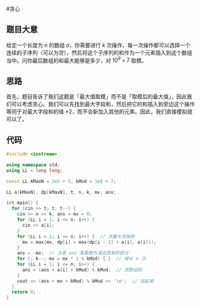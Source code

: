 #贪心

## 题目大意

给定一个长度为 $n$ 的数组 $a$，你需要进行 $k$ 次操作，每一次操作都可以选择一个连续的子序列（可以为空），然后将这个子序列的和作为一个元素插入到这个数组当中。问你最后数组的和最大能够是多少，对 $10^9+7$ 取模。

## 思路

首先，题目告诉了我们这题是「最大值取模」而不是「取模后的最大值」，因此我们可以考虑贪心。我们可以先找到最大字段和，然后把它的和插入到旁边这个操作等同于对最大字段和的值 $\times 2$，而不会新加入其他的元素。因此，我们直接模拟就可以了。

## 代码

```cpp
#include <iostream>

using namespace std;
using LL = long long;

const LL kMaxN = 2e5 + 5, kMod = 1e9 + 7;

LL a[kMaxN], dp[kMaxN], t, n, k, mx, ans;

int main() {
  for (cin >> t; t; t--) {
    cin >> n >> k, ans = mx = 0;
    for (LL i = 1; i <= n; i++) {
      cin >> a[i];
    }
    for (LL i = 1; i <= n; i++) {  // 求最大字段和
      mx = max(mx, dp[i] = max(dp[i - 1] + a[i], a[i]));
    }
    ans = -mx;  // 注意 ans 需要额外减去原来的部分
    for (; k--; mx = mx * 2 % kMod) { }  // 增长 n 次
    for (LL i = 1; i <= n; i++) {
      ans = (ans + a[i] + kMod) % kMod;  // 求数组和
    }
    cout << (ans + mx + kMod) % kMod << '\n';  // 加起来
  }
  return 0;
}
```